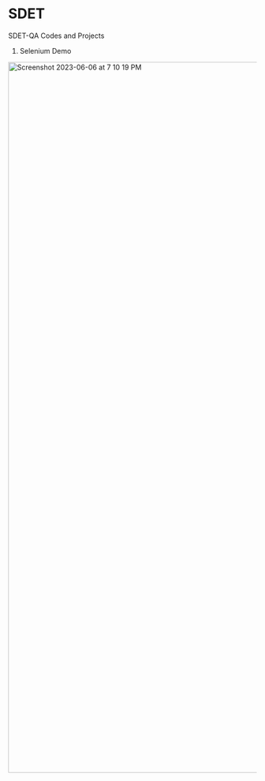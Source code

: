 # SDET
SDET-QA Codes and Projects
1. Selenium Demo

<img width="1440" alt="Screenshot 2023-06-06 at 7 10 19 PM" src="https://github.com/avishkarborkar/SDET/assets/83782585/40392d2b-5d20-41d4-85a5-680e2c08ac93">
